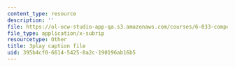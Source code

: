 ```yaml
---
content_type: resource
description: ''
file: https://ol-ocw-studio-app-qa.s3.amazonaws.com/courses/6-033-computer-system-engineering-spring-2018/395b4cf0661454258a2c190196ab16b5_r2_-2KW76ec.vtt
file_type: application/x-subrip
resourcetype: Other
title: 3play caption file
uid: 395b4cf0-6614-5425-8a2c-190196ab16b5
---
```

